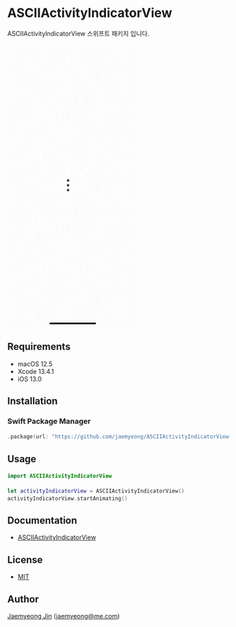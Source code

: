 # ASCIIActivityIndicatorView

ASCIIActivityIndicatorView 스위프트 패키지 입니다.

![Preview](https://github.com/jaemyeong/ASCIIActivityIndicatorView/blob/20970aa4ad18a90cdfccde13761d10f5625d04e0/assets/images/preview.gif)

## Requirements

- macOS 12.5
- Xcode 13.4.1
- iOS 13.0

## Installation

### Swift Package Manager

```swift
.package(url: "https://github.com/jaemyeong/ASCIIActivityIndicatorView.git", .upToNextMajor(from: "0.1.1"))
```

## Usage

```swift
import ASCIIActivityIndicatorView

let activityIndicatorView = ASCIIActivityIndicatorView()
activityIndicatorView.startAnimating()
```

## Documentation

- [ASCIIActivityIndicatorView](https://ascii-activity-indicator-view.jaemyeong.com/docs/documentation/asciiactivityindicatorview/)

## License

- [MIT](LICENSE)

## Author

[Jaemyeong Jin](https://github.com/jaemyeong) ([jaemyeong@me.com](mailto:jaemyeong@me.com))
